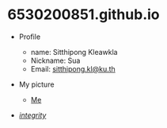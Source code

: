# 6530200851.github.io
- Profile
  - name: Sitthipong Kleawkla
  - Nickname: Sua
  - Email: sitthipong.kl@ku.th

- My picture
  - [Me](WIN_25671130_14_02_22_Pro.jpg)

- *[integrity](https://6530200282.github.io/integrity)* 
